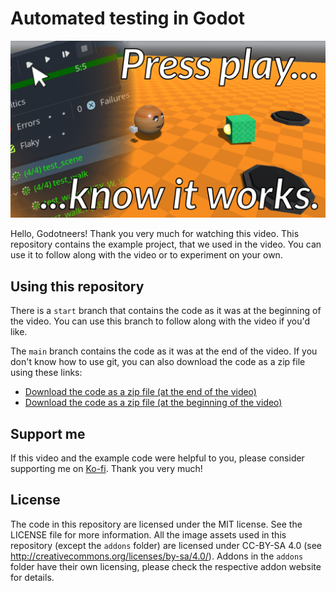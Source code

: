 ﻿# Automated testing in Godot

<p align="center">
  <a href="https://youtu.be/RCKqouD9bPI">
<img src="_assets/title_card.png" width="1280" alt="Automated testing in Godot on YouTube Cover Image">
</a> 
</p>

Hello, Godotneers! Thank you very much for watching this video. This repository contains the example project, that we used in the video. You can use it to follow along with the video or to experiment on your own.

## Using this repository
There is a `start` branch that contains the code as it was at the beginning of the video. You can use this branch to follow along with the video if you'd like.

The `main` branch contains the code as it was at the end of the video. If you don't know how to use git, you can also download the code as a zip file using these links:

- [Download the code as a zip file (at the end of the video)](https://github.com/godotneers/testing-video/archive/refs/heads/main.zip)
- [Download the code as a zip file (at the beginning of the video)](https://github.com/godotneers/testing-video/archive/refs/heads/start.zip)

## Support me

If this video and the example code were helpful to you, please consider supporting me on [Ko-fi](https://ko-fi.com/derkork). Thank you very much!


## License

The code in this repository are licensed under the MIT license. See the LICENSE file for more information. All the image assets used in this repository (except the `addons` folder) are licensed under CC-BY-SA 4.0 (see http://creativecommons.org/licenses/by-sa/4.0/). Addons in the `addons` folder have their own licensing, please check the respective addon website for details.
